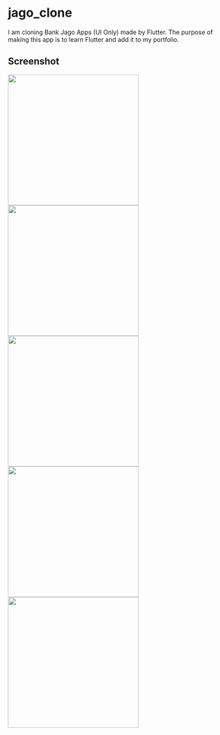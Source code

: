 # jago_clone

I am cloning Bank Jago Apps (UI Only) made by Flutter.
The purpose of making this app is to learn Flutter and add it to my portfolio. 

## Screenshot

<img src="https://github.com/ptrjs/jago_clone/assets/34370936/f683da41-3651-4554-9407-bf27c00aac6c" width="300">
<img src="https://github.com/ptrjs/jago_clone/assets/34370936/c4ad4d9e-272c-41d4-8b99-c70eecc971b8" width="300">
<img src="https://github.com/ptrjs/jago_clone/assets/34370936/2f119d46-1ebf-4f89-bc65-a985f4eb1adc" width="300">
<img src="https://github.com/ptrjs/jago_clone/assets/34370936/9afd014e-b80c-4c35-8eb6-0af547d5f795" width="300">
<img src="https://github.com/ptrjs/jago_clone/assets/34370936/cbe47d1d-8d4d-4321-9dfa-89b4cb7fe185" width="300">




